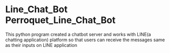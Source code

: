 # Line_Chat_Bot Perroquet_Line_Chat_Bot
This python program created a chatbot server and works with LINE(a chatting application) platform so that users 
can receive the messages same as their inputs on LINE application
